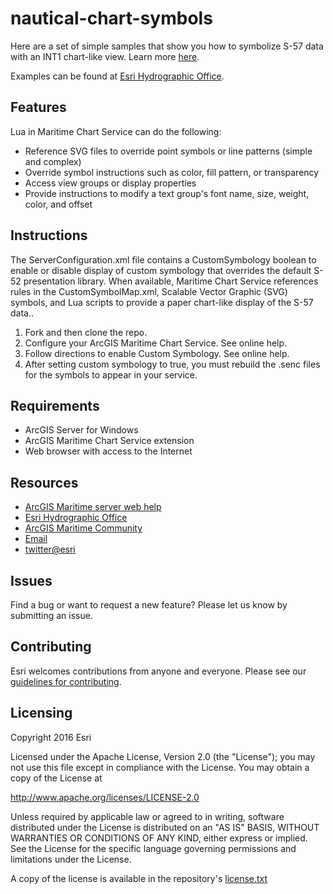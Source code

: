 # nautical-chart-symbols
Here are a set of simple samples that show you how to symbolize S-57 data with an INT1 chart-like view. Learn more [here](https://enterprise.arcgis.com/en/maritime/).

Examples can be found at [Esri Hydrographic Office](https://esriho.maps.arcgis.com/home/index.html).

## Features
Lua in Maritime Chart Service can do the following:
* Reference SVG files to override point symbols or line patterns (simple and complex)
* Override symbol instructions such as color, fill pattern, or transparency
* Access view groups or display properties
* Provide instructions to modify a text group's font name, size, weight, color, and offset

## Instructions
The ServerConfiguration.xml file contains a CustomSymbology boolean to enable or disable display of custom symbology that overrides the default S-52 presentation library. When available, Maritime Chart Service references rules in the CustomSymbolMap.xml, Scalable Vector Graphic (SVG) symbols, and Lua scripts to provide a paper chart-like display of the S-57 data..
1. Fork and then clone the repo.
2. Configure your ArcGIS Maritime Chart Service. See online help.
3. Follow directions to enable Custom Symbology. See online help.
4. After setting custom symbology to true, you must rebuild the .senc files for the symbols to appear in your service.

## Requirements

* ArcGIS Server for Windows
* ArcGIS Maritime Chart Service extension
* Web browser with access to the Internet

## Resources

* [ArcGIS Maritime server web help](https://enterprise.arcgis.com/en/maritime/)
* [Esri Hydrographic Office](https://esriho.maps.arcgis.com/home/index.html)
* [ArcGIS Maritime Community](https://community.esri.com/t5/arcgis-maritime/ct-p/arcgis-maritime)
* [Email](maritime@esri.com)
* [twitter@esri](http://twitter.com/esri)

## Issues

Find a bug or want to request a new feature?  Please let us know by submitting an issue.

## Contributing

Esri welcomes contributions from anyone and everyone. Please see our [guidelines for contributing](https://github.com/esri/contributing).

## Licensing
Copyright 2016 Esri

Licensed under the Apache License, Version 2.0 (the "License");
you may not use this file except in compliance with the License.
You may obtain a copy of the License at

   http://www.apache.org/licenses/LICENSE-2.0

Unless required by applicable law or agreed to in writing, software
distributed under the License is distributed on an "AS IS" BASIS,
WITHOUT WARRANTIES OR CONDITIONS OF ANY KIND, either express or implied.
See the License for the specific language governing permissions and
limitations under the License.

A copy of the license is available in the repository's [license.txt](https://github.com/ArcGIS/nautical-chart-symbols/blob/main/license.txt)
